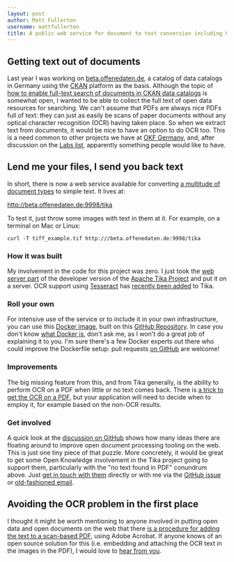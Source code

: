 ```yaml
---
layout: post
author: Matt Fullerton
username: mattfullerton
title: A public web service for document to text conversion including OCR
---
```


## Getting text out of documents

Last year I was working on [beta.offenedaten.de](http://beta.offenedaten.de), a catalog of data catalogs in Germany using the [CKAN](http://www.ckan.org/) platform as the basis. Although the topic of [how to enable full-text search of documents in CKAN data catalogs](https://lists.okfn.org/pipermail/ckan-dev/2014-September/008051.html) is somewhat open, I wanted to be able to collect the full text of open data resources for searching. We can't assume that PDFs are always nice PDFs full of text: they can just as easily be scans of paper documents without any optical character recognition (OCR) having taken place. So when we extract text from documents, it would be nice to have an option to do OCR too. This is a need common to other projects we have at [OKF Germany](http://www.okfn.de), and, after discussion on the [Labs list](https://lists.okfn.org/pipermail/okfn-labs/2014-October/001491.html), apparently something people would like to have.

## Lend me your files, I send you back text
In short, there is now a web service available for converting [a multitude of document types](http://tika.apache.org/1.8/formats.html) to simple text. It lives at:

http://beta.offenedaten.de:9998/tika

To test it, just throw some images with text in them at it. For example, on a terminal on Mac or Linux:

    curl -T tiff_example.tif http:///beta.offenedaten.de:9998/tika

### How it was built
My involvement in the code for this project was zero. I just took the [web server part](http://wiki.apache.org/tika/TikaJAXRS) of the developer version of the [Apache Tika Project](http://tika.apache.org/) and put it on a server. OCR support using [Tesseract](https://code.google.com/p/tesseract-ocr/) has [recently been added](http://wiki.apache.org/tika/TikaOCR) to Tika.

### Roll your own
For intensive use of the service or to include it in your own infrastructure, you can use this [Docker image](https://registry.hub.docker.com/u/mattfullerton/tika-tesseract-docker/), built on this [GitHub Repository](https://github.com/mattfullerton/tika-tesseract-docker). In case you don't know [what Docker is](https://www.docker.com/whatisdocker/), don't ask me, as I won't do a great job of explaining it to you. I'm sure there's a few Docker experts out there who could improve the Dockerfile setup: pull requests [on GitHub](https://github.com/mattfullerton/tika-tesseract-docker) are welcome!

### Improvements
The big missing feature from this, and from Tika generally, is the ability to perform OCR on a PDF when little or no text comes back. There is [a trick to get the OCR on a PDF](https://github.com/okfn/ideas/issues/88#issuecomment-71388714), but your application will need to decide when to employ it, for example based on the non-OCR results.

### Get involved
A quick look at the [discussion on GitHub](https://github.com/okfn/ideas/issues/88) shows how many ideas there are floating around to improve open document processing tooling on the web. This is just one tiny piece of that puzzle. More concretely, it would be great to get some Open Knowledge involvement in the Tika project going to support them, particularly with the "no text found in PDF" conundrum above. Just [get in touch with them](http://tika.apache.org/contribute.html) directly or with me via the [GitHub issue](https://github.com/okfn/ideas/issues/88) or [old-fashioned email](mailto:matt.fullerton@gmail.com).

## Avoiding the OCR problem in the first place
I thought it might be worth mentioning to anyone involved in putting open data and open documents on the web that there [is a procedure for adding the text to a scan-based PDF](http://computers.tutsplus.com/tutorials/how-to-ocr-text-in-pdf-and-image-files-in-adobe-acrobat--cms-20406), using Adobe Acrobat. If anyone knows of an open source solution for this (i.e. embedding and attaching the OCR text in the images in the PDF), I would love to [hear from you](mailto:matt.fullerton@gmail.com).
